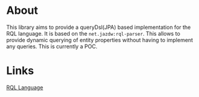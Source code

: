 # About

This library aims to provide a queryDsl(JPA) based implementation for the RQL language. It is based on
the `net.jazdw:rql-parser`. This allows to provide dynamic querying of entity properties without having to implement any
queries. This is currently a POC.

# Links

[RQL Language](https://github.com/persvr/rql)